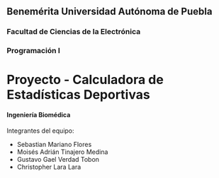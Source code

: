 ## Benemérita Universidad Autónoma de Puebla
###  Facultad de Ciencias de la Electrónica
### Programación I

# Proyecto - Calculadora de Estadísticas Deportivas

#### Ingeniería Biomédica

Integrantes del equipo:
-  Sebastian Mariano Flores
-  Moisés Adrián Tinajero Medina
-  Gustavo Gael Verdad Tobon
-  Christopher Lara Lara
